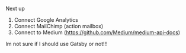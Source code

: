 Next up

1. Connect Google Analytics
2. Connect MailChimp (action mailbox)
3. Connect to Medium (https://github.com/Medium/medium-api-docs)

Im not sure if I should use Gatsby or not!!! 